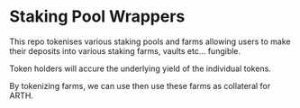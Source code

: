 # Staking Pool Wrappers

This repo tokenises various staking pools and farms allowing users to make their deposits into various staking farms, vaults etc... fungible.

Token holders will accure the underlying yield of the individual tokens.

By tokenizing farms, we can use then use these farms as collateral for ARTH.
